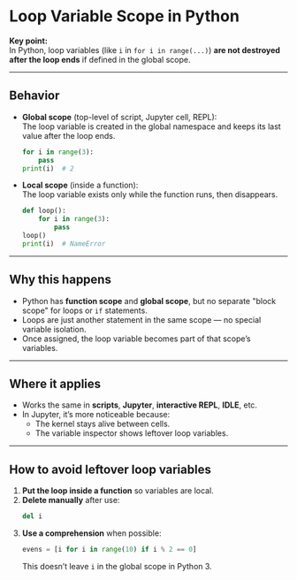# Loop Variable Scope in Python

**Key point:**  
In Python, loop variables (like `i` in `for i in range(...)`) **are not destroyed after the loop ends** if defined in the global scope.

---

## Behavior
- **Global scope** (top-level of script, Jupyter cell, REPL):  
  The loop variable is created in the global namespace and keeps its last value after the loop ends.
  ```python
  for i in range(3):
      pass
  print(i)  # 2
  ```
- **Local scope** (inside a function):  
  The loop variable exists only while the function runs, then disappears.
  ```python
  def loop():
      for i in range(3):
          pass
  loop()
  print(i)  # NameError
  ```

---

## Why this happens
- Python has **function scope** and **global scope**, but no separate "block scope" for loops or `if` statements.
- Loops are just another statement in the same scope — no special variable isolation.
- Once assigned, the loop variable becomes part of that scope’s variables.

---

## Where it applies
- Works the same in **scripts**, **Jupyter**, **interactive REPL**, **IDLE**, etc.
- In Jupyter, it’s more noticeable because:
  - The kernel stays alive between cells.
  - The variable inspector shows leftover loop variables.

---

## How to avoid leftover loop variables
1. **Put the loop inside a function** so variables are local.
2. **Delete manually** after use:
   ```python
   del i
   ```
3. **Use a comprehension** when possible:
   ```python
   evens = [i for i in range(10) if i % 2 == 0]
   ```
   This doesn’t leave `i` in the global scope in Python 3.
